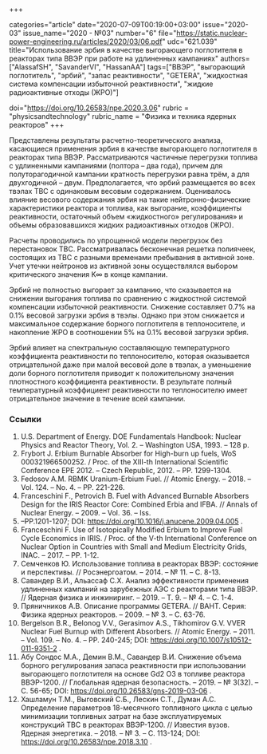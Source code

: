+++

categories="article"
date="2020-07-09T00:19:00+03:00"
issue="2020-03"
issue_name="2020 - №03"
number="6"
file="https://static.nuclear-power-engineering.ru/articles/2020/03/06.pdf"
udc="621.039"
title="Использование эрбия в качестве выгорающего поглотителя в реакторах типа ВВЭР при работе на удлиненных кампаниях"
authors=["AlassafSH", "SavanderVI", "HassanAA"]
tags=["ВВЭР", "выгорающий поглотитель", "эрбий", "запас реактивности", "GETERA", "жидкостная система компенсации избыточной реактивности", "жидкие радиоактивные отходы (ЖРО)"]

doi="https://doi.org/10.26583/npe.2020.3.06"
rubric = "physicsandtechnology"
rubric_name = "Физика и техника ядерных реакторов"
+++

Представлены результаты расчетно-теоретического анализа, касающиеся применения эрбия в качестве выгорающего поглотителя в реакторах типа ВВЭР. Рассматриваются частичные перегрузки топлива с удлиненными кампаниями (полтора – два года), причем для полуторагодичной кампании кратность перегрузки равна трём, а для двухгодичной – двум. Предполагается, что эрбий размещается во всех твэлах ТВС с одинаковым весовым содержанием. Оценивалось влияние весового содержания эрбия на такие нейтронно-физические характеристики реактора и топлива, как выгорание, коэффициенты реактивности, остаточный объем «жидкостного» регулирования» и объемы образовавшихся жидких радиоактивных отходов (ЖРО).

Расчеты проводились по упрощенной модели перегрузок без перестановок ТВС. Рассматривалась бесконечная решетка полиячеек, состоящих из ТВС с разными временами пребывания в активной зоне. Учет утечки нейтронов из активной зоны осуществлялся выбором критического значения K∞ в конце кампании.

Эрбий не полностью выгорает за кампанию, что сказывается на снижении выгорания топлива по сравнению с жидкостной системой компенсации избыточной реактивности. Снижение составляет 0.7% на 0.1% весовой загрузки эрбия в твэлы. Однако при этом снижается и максимальное содержание борного поглотителя в теплоносителе, и накопление ЖРО в соотношении 5% на 0.1% весовой загрузки эрбия.

Эрбий влияет на спектральную составляющую температурного коэффициента реактивности по теплоносителю, которая оказывается отрицательной даже при малой весовой доле в твэлах, а уменьшение доли борного поглотителя приводит к положительному значения плотностного коэффициента реактивности. В результате полный температурный коэффициент реактивности по теплоносителю имеет отрицательное значение в течение всей кампании.

### Ссылки

1. U.S. Department of Energy. DOE Fundamentals Handbook: Nuclear Physics and Reactor Theory, Vol. 2. – Washington USA, 1993. – 128 p.
2. Frybort J. Erbium Burnable Absorber for High-burn up fuels, WoS 000321966500252. / Proc. of the XIII-th International Scientific Conference EPE 2012. – Czech Republic, 2012. – PP. 1299-1304.
3. Fedosov A.M. RBMK Uranium-Erbium Fuel. // Atomic Energy. – 2018. – Vol. 124. – No. 4. – PP. 221-226.
4. Franceschini F., Petrovich B. Fuel with Advanced Burnable Absorbers Design for the IRIS Reactor Core: Combined Erbia and IFBA. // Annals of Nuclear Energy. – 2009. – Vol. 36. – Iss.
8. –PP.1201-1207; DOI: https://doi.org/10.1016/j.anucene.2009.04.005 .
5. Franceschini F. Use of Isotopically Modified Erbium to Improve Fuel Cycle Economics in IRIS. / Proc. of the V-th International Conference on Nuclear Option in Countries with Small and Medium Electricity Grids, INAC. – 2017. – PP. 1-12.
6. Семченков Ю. Использование топлива в реакторах ВВЭР: состояние и перспективы. // Росэнергоатом. – 2014. – № 11. – С. 8-13.
7. Савандер В.И., Альассаф С.Х. Анализ эффективности применения удлиненных кампаний на зарубежных АЭС с реакторами типа ВВЭР. // Ядерная физика и инжиниринг. – 2019. – Т. 9. – № 4. – С. 1-4.
8. Пряничников А.В. Описание программы GETERA. // ВАНТ. Серия: Физика ядерных реакторов. – 2009. – № 3. – С. 63-76.
9. Bergelson B.R., Belonog V.V., Gerasimov A.S., Tikhomirov G.V. VVER Nuclear Fuel Burnup with Different Absorbers. // Atomic Energy. – 2011. – Vol. 109. – No. 4. – PP. 240-245; DOI: https://doi.org/10.1007/s10512-011-9351-2 .
10. Абу Сондос М.А., Демин В.М., Савандер В.И. Снижение объема борного регулирования запаса реактивности при использовании выгорающего поглотителя на основе Gd2 O3 в топливе реактора ВВЭР-1200. // Глобальная ядерная безопасность. – 2019. – № 3(32). – С. 56-65; DOI: https://doi.org/10.26583/gns-2019-03-06 .
11. Хашламун Т.М., Выговский С.Б., Лескин С.Т., Думан А.С. Определение параметров 18-месячного топливного цикла с целью минимизации топливных затрат на базе эксплуатируемых конструкций ТВС в реакторах ВВЭР-1200. // Известия вузов. Ядерная энергетика. – 2018. – № 3. – С. 113-124; DOI: https://doi.org/10.26583/npe.2018.3.10 .